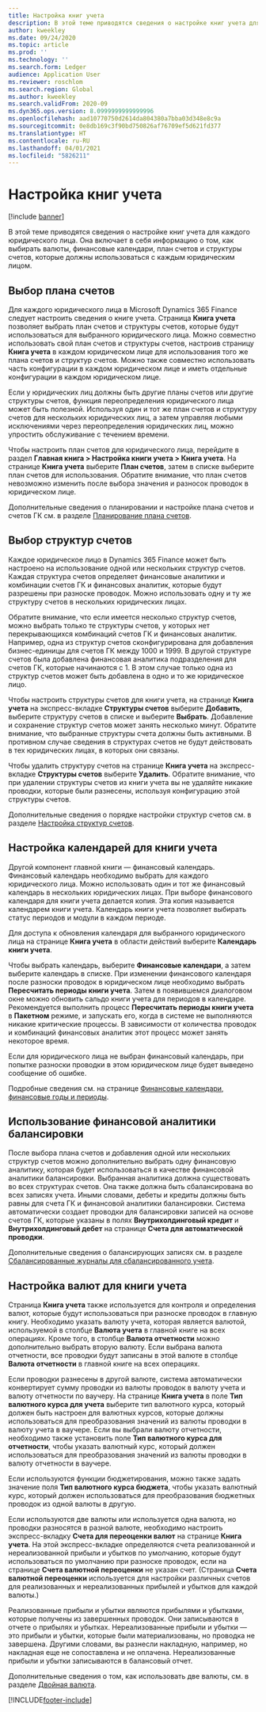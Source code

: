 ```yaml
---
title: Настройка книг учета
description: В этой теме приводятся сведения о настройке книг учета для каждого юридического лица. Она включает в себя информацию о том, как выбирать валюты, финансовые календари, план счетов и структуры счетов, которые должны использоваться с каждым юридическим лицом.
author: kweekley
ms.date: 09/24/2020
ms.topic: article
ms.prod: ''
ms.technology: ''
ms.search.form: Ledger
audience: Application User
ms.reviewer: roschlom
ms.search.region: Global
ms.author: kweekley
ms.search.validFrom: 2020-09
ms.dyn365.ops.version: 8.0999999999999996
ms.openlocfilehash: aad10770750d2614da804380a7bba03d348e8c9a
ms.sourcegitcommit: 0e8db169c3f90bd750826af76709ef5d621fd377
ms.translationtype: HT
ms.contentlocale: ru-RU
ms.lasthandoff: 04/01/2021
ms.locfileid: "5826211"
---
```

# <a name="configure-ledgers"></a>Настройка книг учета

[!include [banner](../includes/banner.md)]

В этой теме приводятся сведения о настройке книг учета для каждого юридического лица. Она включает в себя информацию о том, как выбирать валюты, финансовые календари, план счетов и структуры счетов, которые должны использоваться с каждым юридическим лицом.

## <a name="selecting-the-chart-of-accounts"></a>Выбор плана счетов

Для каждого юридического лица в Microsoft Dynamics 365 Finance следует настроить сведения о книге учета. Страница **Книга учета** позволяет выбрать план счетов и структуры счетов, которые будут использоваться для выбранного юридического лица. Можно совместно использовать свой план счетов и структуры счетов, настроив страницу **Книга учета** в каждом юридическом лице для использования того же плана счетов и структур счетов. Можно также совместно использовать часть конфигурации в каждом юридическом лице и иметь отдельные конфигурации в каждом юридическом лице.

Если у юридических лиц должны быть другие планы счетов или другие структуры счетов, функция переопределения юридического лица может быть полезной. Используя один и тот же план счетов и структуру счетов для нескольких юридических лиц, а затем управляя любыми исключениями через переопределения юридических лиц, можно упростить обслуживание с течением времени.

Чтобы настроить план счетов для юридического лица, перейдите в раздел **Главная книга \> Настройка книги учета \> Книга учета**. На странице **Книга учета** выберите **План счетов**, затем в списке выберите план счетов для использования. Обратите внимание, что план счетов невозможно изменить после выбора значения и разносок проводок в юридическом лице.

Дополнительные сведения о планировании и настройке плана счетов и счетов ГК см. в разделе [Планирование плана счетов](plan-chart-of-accounts.md).

## <a name="selecting-account-structures"></a>Выбор структур счетов

Каждое юридическое лицо в Dynamics 365 Finance может быть настроено на использование одной или нескольких структур счетов. Каждая структура счетов определяет финансовые аналитики и комбинации счетов ГК и финансовых аналитик, которые будут разрешены при разноске проводок. Можно использовать одну и ту же структуру счетов в нескольких юридических лицах.

Обратите внимание, что если имеется несколько структур счетов, можно выбрать только те структуры счетов, у которых нет перекрывающихся комбинаций счетов ГК и финансовых аналитик. Например, одна из структур счетов сконфигурирована для добавления бизнес-единицы для счетов ГК между 1000 и 1999. В другой структуре счетов была добавлена финансовая аналитика подразделения для счетов ГК, которые начинаются с 1. В этом случае только одна из структур счетов может быть добавлена в одно и то же юридическое лицо.

Чтобы настроить структуры счетов для книги учета, на странице **Книга учета** на экспресс-вкладке **Структуры счетов** выберите **Добавить**, выберите структуру счетов в списке и выберите **Выбрать**. Добавление и сохранение структур счетов может занять несколько минут. Обратите внимание, что выбранные структуры счета должны быть активными. В противном случае сведения в структурах счетов не будут действовать в тех юридических лицах, в которых они связаны.

Чтобы удалить структуру счетов на странице **Книга учета** на экспресс-вкладке **Структуры счетов** выберите **Удалить**. Обратите внимание, что при удалении структуры счетов из книги учета вы не удаляйте никакие проводки, которые были разнесены, используя конфигурацию этой структуры счетов.

Дополнительные сведения о порядке настройки структур счетов см. в разделе [Настройка структур счетов](configure-account-structures.md).

## <a name="configuring-calendars-for-the-ledger"></a>Настройка календарей для книги учета

Другой компонент главной книги — финансовый календарь. Финансовый календарь необходимо выбрать для каждого юридического лица. Можно использовать один и тот же финансовый календарь в нескольких юридических лицах. При выборе финансового календаря для книги учета делается копия. Эта копия называется календарем книги учета. Календарь книги учета позволяет выбирать статус периодов и модули в каждом периоде.

Для доступа к обновления календаря для выбранного юридического лица на странице **Книга учета** в области действий выберите **Календарь книги учета**.

Чтобы выбрать календарь, выберите **Финансовые календари**, а затем выберите календарь в списке. При изменении финансового календаря после разноски проводок в юридическом лице необходимо выбрать **Пересчитать периоды книги учета**. Затем в появившемся диалоговом окне можно обновить сальдо книги учета для периодов в календаре. Рекомендуется выполнить процесс **Пересчитать периоды книги учета** в **Пакетном** режиме, и запускать его, когда в системе не выполняются никакие критические процессы. В зависимости от количества проводок и комбинаций финансовых аналитик этот процесс может занять некоторое время.

Если для юридического лица не выбран финансовый календарь, при попытке разноски проводки в этом юридическом лице будет выведено сообщение об ошибке.

Подробные сведения см. на странице [Финансовые календари, финансовые годы и периоды](../budgeting/fiscal-calendars-fiscal-years-periods.md).

## <a name="using-a-balancing-financial-dimension"></a>Использование финансовой аналитики балансировки

После выбора плана счетов и добавления одной или нескольких структур счетов можно дополнительно выбрать одну финансовую аналитику, которая будет использоваться в качестве финансовой аналитики балансировки. Выбранная аналитика должна существовать во всех структурах счетов. Она также должна быть сбалансирована во всех записях учета. Иными словами, дебеты и кредиты должны быть равны для счета ГК и финансовой аналитики балансировки. Система автоматически создает проводки для балансировки записей на основе счетов ГК, которые указаны в полях **Внутрихолдинговый кредит** и **Внутрихолдинговый дебет** на странице **Счета для автоматической проводки**.

Дополнительные сведения о балансирующих записях см. в разделе [Сбалансированные журналы для сбалансированного учета](example-balanced-journals-interunit-accounting.md).

## <a name="configuring-currencies-for-the-ledger"></a>Настройка валют для книги учета

Страница **Книга учета** также используется для контроля и определения валют, которые будут использоваться при разноске проводок в главную книгу. Необходимо указать валюту учета, которая является валютой, используемой в столбце **Валюта учета** в главной книге на всех операциях. Кроме того, в столбце **Валюта отчетности** можно дополнительно выбрать вторую валюту. Если выбрана валюта отчетности, все проводки будут записаны в этой валюте в столбце **Валюта отчетности** в главной книге на всех операциях.

Если проводки разнесены в другой валюте, система автоматически конвертирует сумму проводки из валюты проводок в валюту учета и валюту отчетности по ваучеру. На странице **Книга учета** в поле **Тип валютного курса для учета** выберите тип валютного курса, который должен быть настроен для валютных курсов, которые должны использоваться для преобразования значений из валюты проводки в валюту учета в ваучере. Если вы выбрали валюту отчетности, необходимо также установить поле **Тип валютного курса для отчетности**, чтобы указать валютный курс, который должен использоваться для преобразования значений из валюты проводки в валюту отчетности в ваучере.

Если используются функции бюджетирования, можно также задать значение поля **Тип валютного курса бюджета**, чтобы указать валютный курс, который должен использоваться для преобразования бюджетных проводок из одной валюты в другую.

Если используются две валюты или используется одна валюта, но проводки разносятся в разной валюте, необходимо настроить экспресс-вкладку **Счета для переоценки валют** на странице **Книга учета**. На этой экспресс-вкладке определяются счета реализованной и нереализованной прибыли и убытков по умолчанию, которые будут использоваться по умолчанию при разноске проводок, если на странице **Счета валютной переоценки** не указан счет. (Страница **Счета валютной переоценки** используется для настройки различных счетов для реализованных и нереализованных прибылей и убытков для каждой валюты.)

Реализованные прибыли и убытки являются прибылями и убытками, которые получены из завершенных проводок. Они записываются в отчете о прибылях и убытках. Нереализованные прибыли и убытки — это прибыли и убытки, которые были материализованы, но проводка не завершена. Другими словами, вы разнесли накладную, например, но накладная еще не сопоставлена и не оплачена. Нереализованные прибыли и убытки записываются в балансовый отчет.

Дополнительные сведения о том, как использовать две валюты, см. в разделе [Двойная валюта](dual-currency.md).


[!INCLUDE[footer-include](../../includes/footer-banner.md)]